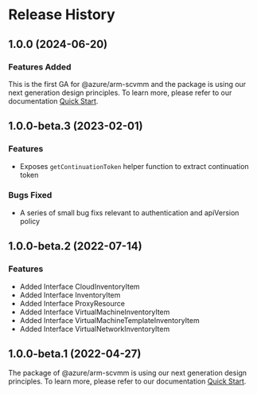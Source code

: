 # Release History
    
## 1.0.0 (2024-06-20)

### Features Added

This is the first GA for @azure/arm-scvmm and the package is using our next generation design principles. To learn more, please refer to our documentation [Quick Start](https://aka.ms/azsdk/js/mgmt/quickstart).

## 1.0.0-beta.3 (2023-02-01)

### Features

  - Exposes `getContinuationToken` helper function to extract continuation token

### Bugs Fixed

  - A series of small bug fixs relevant to authentication and apiVersion policy

## 1.0.0-beta.2 (2022-07-14)
    
### Features

  - Added Interface CloudInventoryItem
  - Added Interface InventoryItem
  - Added Interface ProxyResource
  - Added Interface VirtualMachineInventoryItem
  - Added Interface VirtualMachineTemplateInventoryItem
  - Added Interface VirtualNetworkInventoryItem
    
    
## 1.0.0-beta.1 (2022-04-27)

The package of @azure/arm-scvmm is using our next generation design principles. To learn more, please refer to our documentation [Quick Start](https://aka.ms/azsdk/js/mgmt/quickstart).
